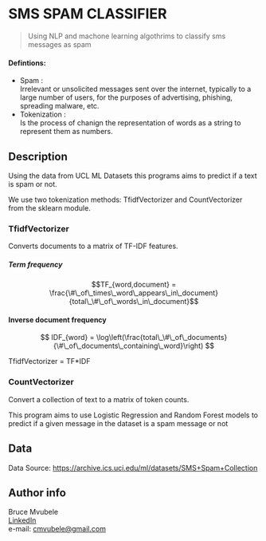 # SMS SPAM CLASSIFIER

> Using NLP and machone learning algothrims to classify sms messages as spam


#### Defintions:
 * Spam :\
    Irrelevant or unsolicited messages sent over  the internet, typically to a large number of users, for the purposes of advertising, phishing, spreading malware, etc.
  * Tokenization : \
    Is the process of chanign the representation of words as a string to represent them as numbers.
    

## Description

Using the data from UCL ML Datasets this programs aims to predict if a text is spam or not.

We use two tokenization methods: TfidfVectorizer and CountVectorizer from the sklearn module.


### TfidfVectorizer
Converts documents to a matrix of TF-IDF features.
##### Term frequency
$$TF_{word,document} = \frac{\#\_of\_times\_word\_appears\_in\_document}{total\_\#\_of\_words\_in\_document}$$
#### Inverse document frequency
$$ IDF_{word} = \log\left(\frac{total\_\#\_of\_documents}{\#\_of\_documents\_containing\_word}\right) $$

TfidfVectorizer = TF*IDF 

### CountVectorizer
Convert a collection of text to a matrix of token counts.

This program aims to use Logistic Regression and Random Forest models to predict if a given message in the dataset is a spam message or not

## Data

Data Source: https://archive.ics.uci.edu/ml/datasets/SMS+Spam+Collection




## Author info
Bruce Mvubele \
[LinkedIn](https://www.linkedin.com/in/bruce-mvubele-494105143/) \
e-mail: cmvubele@gmail.com
